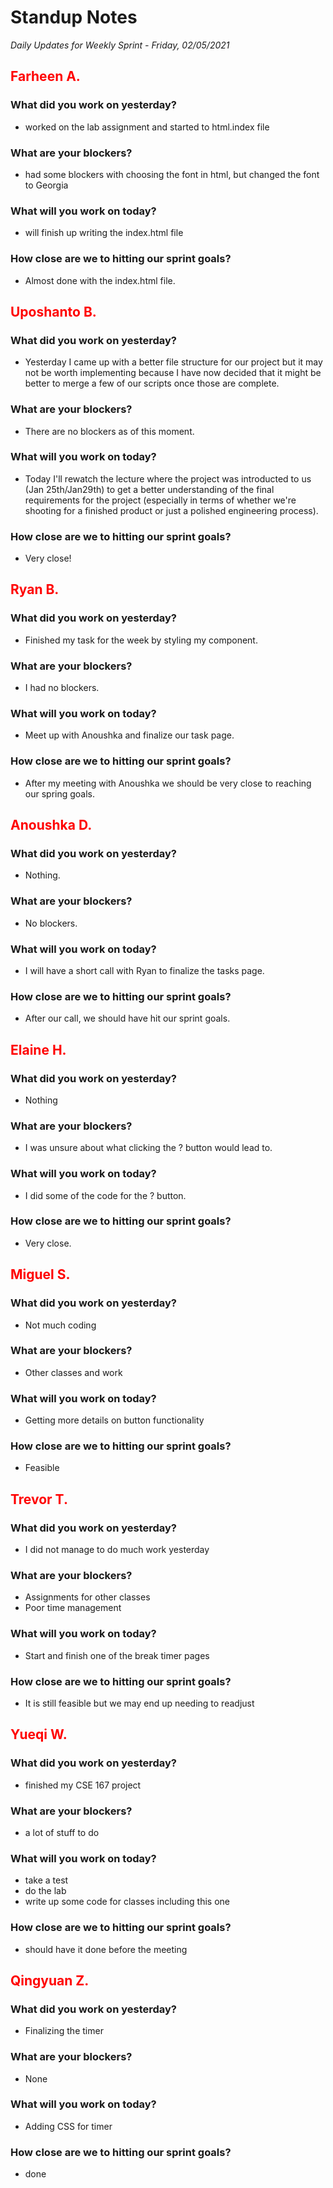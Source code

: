 # Standup Notes

_Daily Updates for Weekly Sprint - Friday, 02/05/2021_

## <span style="color: red;">Farheen A.</span>

### What did you work on yesterday?

- worked on the lab assignment and started to html.index file

### What are your blockers?

- had some blockers with choosing the font in html, but changed the font to Georgia

### What will you work on today?

- will finish up writing the index.html file

### How close are we to hitting our sprint goals?

- Almost done with the index.html file.

## <span style="color: red;">Uposhanto B.</span>

### What did you work on yesterday?

- Yesterday I came up with a better file structure for our project but it may not be worth implementing because I have now decided that it might be better to merge a few of our scripts once those are complete.

### What are your blockers?

- There are no blockers as of this moment.

### What will you work on today?

- Today I'll rewatch the lecture where the project was introducted to us (Jan 25th/Jan29th) to get a better understanding of the final requirements for the project (especially in terms of whether we're shooting for a finished product or just a polished engineering process).

### How close are we to hitting our sprint goals?

- Very close!

## <span style="color: red;">Ryan B.</span>

### What did you work on yesterday?

- Finished my task for the week by styling my component.

### What are your blockers?

- I had no blockers.

### What will you work on today?

- Meet up with Anoushka and finalize our task page.

### How close are we to hitting our sprint goals?

- After my meeting with Anoushka we should be very close to reaching our spring goals.

## <span style="color: red;">Anoushka D.</span>

### What did you work on yesterday?

- Nothing.

### What are your blockers?

- No blockers.

### What will you work on today?

- I will have a short call with Ryan to finalize the tasks page.

### How close are we to hitting our sprint goals?

- After our call, we should have hit our sprint goals.

## <span style="color: red;">Elaine H.</span>

### What did you work on yesterday?

- Nothing

### What are your blockers?

- I was unsure about what clicking the ? button would lead to.

### What will you work on today?

- I did some of the code for the ? button.

### How close are we to hitting our sprint goals?

- Very close.

## <span style="color: red;">Miguel S.</span>

### What did you work on yesterday?

- Not much coding

### What are your blockers?

- Other classes and work

### What will you work on today?

- Getting more details on button functionality

### How close are we to hitting our sprint goals?

- Feasible

## <span style="color: red;">Trevor T.</span>

### What did you work on yesterday?

- I did not manage to do much work yesterday

### What are your blockers?

- Assignments for other classes
- Poor time management

### What will you work on today?

- Start and finish one of the break timer pages

### How close are we to hitting our sprint goals?

- It is still feasible but we may end up needing to readjust

## <span style="color: red;">Yueqi W.</span>

### What did you work on yesterday?

- finished my CSE 167 project

### What are your blockers?

- a lot of stuff to do

### What will you work on today?

- take a test
- do the lab
- write up some code for classes including this one

### How close are we to hitting our sprint goals?

- should have it done before the meeting

## <span style="color: red;">Qingyuan Z.</span>

### What did you work on yesterday?

- Finalizing the timer

### What are your blockers?

- None

### What will you work on today?

- Adding CSS for timer

### How close are we to hitting our sprint goals?

- done
